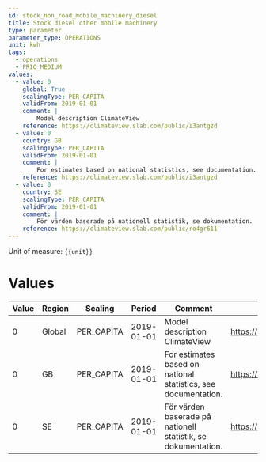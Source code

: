 ```yaml
---
id: stock_non_road_mobile_machinery_diesel
title: Stock diesel other mobile machinery
type: parameter
parameter_type: OPERATIONS
unit: kwh
tags:
  - operations
  - PRIO_MEDIUM
values:
  - value: 0
    global: True
    scalingType: PER_CAPITA
    validFrom: 2019-01-01
    comment: |
        Model description ClimateView
    reference: https://climateview.slab.com/public/i3antgzd
  - value: 0
    country: GB
    scalingType: PER_CAPITA
    validFrom: 2019-01-01
    comment: |
        For estimates based on national statistics, see documentation.
    reference: https://climateview.slab.com/public/i3antgzd
  - value: 0
    country: SE
    scalingType: PER_CAPITA
    validFrom: 2019-01-01
    comment: |
        För värden baserade på nationell statistik, se dokumentation.
    reference: https://climateview.slab.com/public/ro4gr611
---
```



Unit of measure: `{{unit}}`


# Values


| Value | Region | Scaling | Period | Comment | Reference |
|-------|--------|---------|--------|---------|-----------|
| 0 | Global | PER_CAPITA | 2019-01-01 | Model description ClimateView | https://climateview.slab.com/public/i3antgzd |
| 0 | GB | PER_CAPITA | 2019-01-01 | For estimates based on national statistics, see documentation. | https://climateview.slab.com/public/i3antgzd |
| 0 | SE | PER_CAPITA | 2019-01-01 | För värden baserade på nationell statistik, se dokumentation. | https://climateview.slab.com/public/ro4gr611 |


